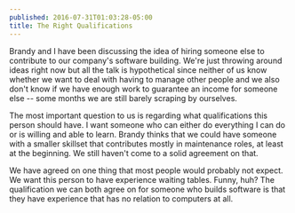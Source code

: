 ```yaml
---
published: 2016-07-31T01:03:28-05:00
title: The Right Qualifications
---
```

Brandy and I have been discussing the idea of hiring someone else to contribute to our company's software building. We're just throwing around ideas right now but all the talk is hypothetical since neither of us know whether we want to deal with having to manage other people and we also don't know if we have enough work to guarantee an income for someone else -- some months we are still barely scraping by ourselves.

The most important question to us is regarding what qualifications this person should have. I want someone who can either do everything I can do or is willing and able to learn. Brandy thinks that we could have someone with a smaller skillset that contributes mostly in maintenance roles, at least at the beginning. We still haven't come to a solid agreement on that.

We have agreed on one thing that most people would probably not expect. We want this person to have experience waiting tables. Funny, huh? The qualification we can both agree on for someone who builds software is that they have experience that has no relation to computers at all.